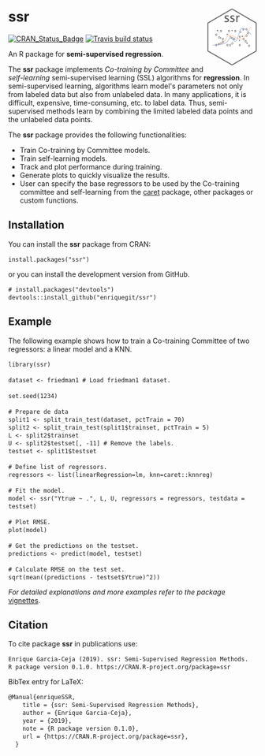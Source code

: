 # ssr <img src="man/figures/ssrlogo.png" align="right" width="100px " alt=""/>

<!-- badges: start -->
[![CRAN\_Status\_Badge](http://www.r-pkg.org/badges/version/ssr)](https://cran.r-project.org/package=ssr)
[![Travis build status](https://travis-ci.org/enriquegit/ssr.svg?branch=master)](https://travis-ci.org/enriquegit/ssr)
<!-- badges: end -->


An R package for **semi-supervised regression**.

The **ssr** package implements *Co-training by Committee* and *self-learning* semi-supervised learning (SSL) algorithms for **regression**. In semi-supervised learning, algorithms learn model's parameters not only from labeled data but also from unlabeled data. In many applications, it is difficult, expensive, time-consuming, etc. to label data. Thus, semi-supervised methods learn by combining the limited labeled data points and the unlabeled data points.

The **ssr** package provides the following functionalities:

* Train Co-training by Committee models.
* Train self-learning models.
* Track and plot performance during training.
* Generate plots to quickly visualize the results.
* User can specify the base regressors to be used by the Co-training committee and self-learning from the [caret](https://github.com/topepo/caret) package, other packages or custom functions.

## Installation

You can install the **ssr** package from CRAN:

```{r}
install.packages("ssr")
```

or you can install the development version from GitHub.

```{r}
# install.packages("devtools")
devtools::install_github("enriquegit/ssr")
```

## Example

The following example shows how to train a Co-training Committee of two regressors: a linear model and a KNN.

```{r}
library(ssr)

dataset <- friedman1 # Load friedman1 dataset.

set.seed(1234)

# Prepare de data
split1 <- split_train_test(dataset, pctTrain = 70)
split2 <- split_train_test(split1$trainset, pctTrain = 5)
L <- split2$trainset
U <- split2$testset[, -11] # Remove the labels.
testset <- split1$testset

# Define list of regressors.
regressors <- list(linearRegression=lm, knn=caret::knnreg)

# Fit the model.
model <- ssr("Ytrue ~ .", L, U, regressors = regressors, testdata = testset)

# Plot RMSE.
plot(model)

# Get the predictions on the testset.
predictions <- predict(model, testset)

# Calculate RMSE on the test set.
sqrt(mean((predictions - testset$Ytrue)^2))

```

*For detailed explanations and more examples refer to the package* [vignettes](https://cran.r-project.org/web/packages/ssr/vignettes/ssr-package-vignette.html).

## Citation

To cite package **ssr** in publications use:

```{r}
Enrique Garcia-Ceja (2019). ssr: Semi-Supervised Regression Methods.
R package version 0.1.0. https://CRAN.R-project.org/package=ssr
```

BibTex entry for LaTeX:

```{r}
@Manual{enriqueSSR,
    title = {ssr: Semi-Supervised Regression Methods},
    author = {Enrique Garcia-Ceja},
    year = {2019},
    note = {R package version 0.1.0},
    url = {https://CRAN.R-project.org/package=ssr},
  }
```
